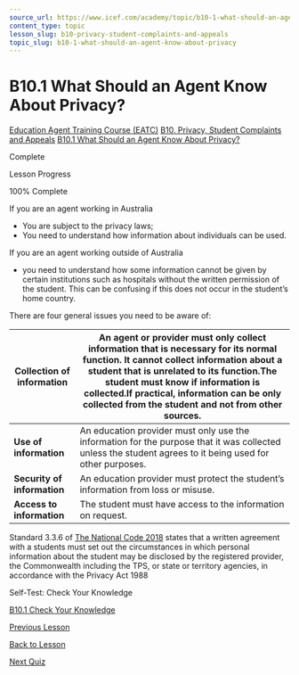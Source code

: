 ```yaml
---
source_url: https://www.icef.com/academy/topic/b10-1-what-should-an-agent-know-about-privacy/
content_type: topic
lesson_slug: b10-privacy-student-complaints-and-appeals
topic_slug: b10-1-what-should-an-agent-know-about-privacy
---
```


# B10.1 What Should an Agent Know About Privacy?

[Education Agent Training Course (EATC)](https://www.icef.com/academy/courses/education-agent-training-course-eatc/) [B10. Privacy, Student Complaints and Appeals](https://www.icef.com/academy/lessons/b10-privacy-student-complaints-and-appeals/) [B10.1 What Should an Agent Know About Privacy?](https://www.icef.com/academy/topic/b10-1-what-should-an-agent-know-about-privacy/)

Complete

Lesson Progress 

100% Complete 

If you are an agent working in Australia

  * You are subject to the privacy laws;
  * You need to understand how information about individuals can be used.



If you are an agent working outside of Australia

  * you need to understand how some information cannot be given by certain institutions such as hospitals without the written permission of the student. This can be confusing if this does not occur in the student’s home country.



  
There are four general issues you need to be aware of:

**Collection of information**|  An agent or provider must only collect information that is necessary for its normal function. It cannot collect information about a student that is unrelated to its function.The student must know if information is collected.If practical, information can be only collected from the student and not from other sources.  
---|---  
**Use of information**|  An education provider must only use the information for the purpose that it was collected unless the student agrees to it being used for other purposes.  
**Security of information**|  An education provider must protect the student’s information from loss or misuse.  
**Access to information**|  The student must have access to the information on request.  
  
Standard 3.3.6 of [The National Code 2018](https://www.legislation.gov.au/Details/F2017L01182) states that a written agreement with a students must set out the circumstances in which personal information about the student may be disclosed by the registered provider, the Commonwealth including the TPS, or state or territory agencies, in accordance with the Privacy Act 1988

Self-Test: Check Your Knowledge

[ B10.1 Check Your Knowledge ](https://www.icef.com/academy/quizzes/b10-1-check-your-knowledge/)

[ Previous Lesson ](https://www.icef.com/academy/lessons/b10-privacy-student-complaints-and-appeals/)

[Back to Lesson](https://www.icef.com/academy/lessons/b10-privacy-student-complaints-and-appeals/)

[ Next Quiz ](https://www.icef.com/academy/quizzes/b10-1-check-your-knowledge/)
